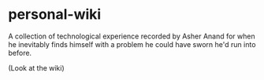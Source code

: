 # personal-wiki
A collection of technological experience recorded by Asher Anand for when he inevitably finds himself with a problem he could have sworn he'd run into before.

(Look at the wiki)
